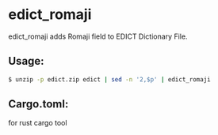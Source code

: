 # edict_romaji

edict_romaji adds Romaji field to EDICT Dictionary File.

## Usage:

```bash
$ unzip -p edict.zip edict | sed -n '2,$p' | edict_romaji
```

## Cargo.toml:

for rust cargo tool
